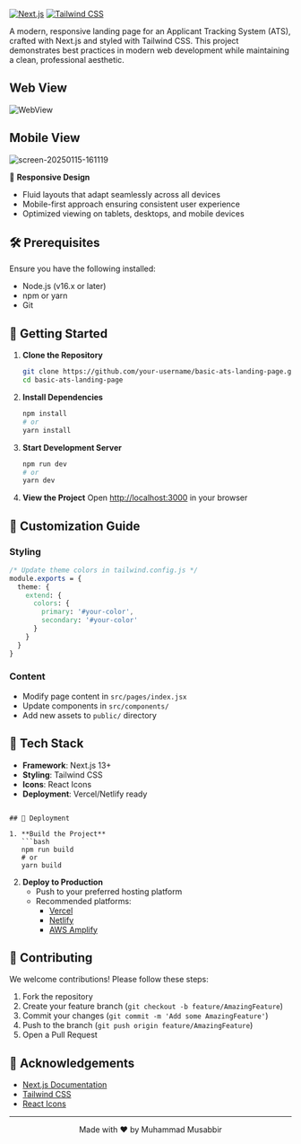 [![Next.js](https://img.shields.io/badge/Next.js-black?style=flat&logo=next.js&logoColor=white)](https://nextjs.org/)
[![Tailwind CSS](https://img.shields.io/badge/Tailwind_CSS-38B2AC?style=flat&logo=tailwind-css&logoColor=white)](https://tailwindcss.com/)

A modern, responsive landing page for an Applicant Tracking System (ATS), crafted with Next.js and styled with Tailwind CSS. This project demonstrates best practices in modern web development while maintaining a clean, professional aesthetic.

## Web View

![WebView](https://github.com/user-attachments/assets/24a6f30a-6801-4afa-82de-0fb4e844f5f6)

## Mobile View
![screen-20250115-161119](https://github.com/user-attachments/assets/01e8bce0-922a-4668-a34d-433ab04573f1)


🎨 **Responsive Design**
- Fluid layouts that adapt seamlessly across all devices
- Mobile-first approach ensuring consistent user experience
- Optimized viewing on tablets, desktops, and mobile devices


## 🛠️ Prerequisites

Ensure you have the following installed:

- Node.js (v16.x or later)
- npm or yarn
- Git

## 🚦 Getting Started

1. **Clone the Repository**
   ```bash
   git clone https://github.com/your-username/basic-ats-landing-page.git
   cd basic-ats-landing-page
   ```

2. **Install Dependencies**
   ```bash
   npm install
   # or
   yarn install
   ```

3. **Start Development Server**
   ```bash
   npm run dev
   # or
   yarn dev
   ```

4. **View the Project**
   Open [http://localhost:3000](http://localhost:3000) in your browser

## 🎨 Customization Guide

### Styling
```css
/* Update theme colors in tailwind.config.js */
module.exports = {
  theme: {
    extend: {
      colors: {
        primary: '#your-color',
        secondary: '#your-color'
      }
    }
  }
}
```

### Content
- Modify page content in `src/pages/index.jsx`
- Update components in `src/components/`
- Add new assets to `public/` directory

## 🔧 Tech Stack

- **Framework**: Next.js 13+
- **Styling**: Tailwind CSS
- **Icons**: React Icons
- **Deployment**: Vercel/Netlify ready
```

## 🚀 Deployment

1. **Build the Project**
   ```bash
   npm run build
   # or
   yarn build
   ```

2. **Deploy to Production**
   - Push to your preferred hosting platform
   - Recommended platforms:
     - [Vercel](https://vercel.com)
     - [Netlify](https://netlify.com)
     - [AWS Amplify](https://aws.amazon.com/amplify/)

## 🤝 Contributing

We welcome contributions! Please follow these steps:

1. Fork the repository
2. Create your feature branch (`git checkout -b feature/AmazingFeature`)
3. Commit your changes (`git commit -m 'Add some AmazingFeature'`)
4. Push to the branch (`git push origin feature/AmazingFeature`)
5. Open a Pull Request

## 🙏 Acknowledgements

- [Next.js Documentation](https://nextjs.org/docs)
- [Tailwind CSS](https://tailwindcss.com)
- [React Icons](https://react-icons.github.io/react-icons/)

---

<div align="center">
Made with ❤️ by Muhammad Musabbir
</div>
